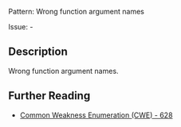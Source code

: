 Pattern: Wrong function argument names

Issue: -

## Description

Wrong function argument names.

## Further Reading

* [Common Weakness Enumeration (CWE) - 628](https://cwe.mitre.org/data/definitions/628.html)
